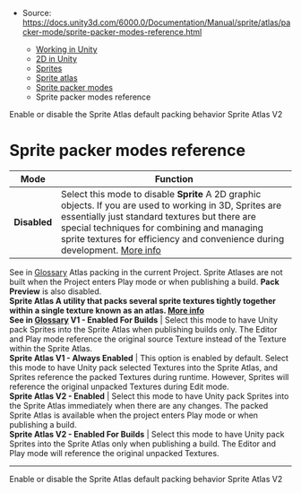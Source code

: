 * Source: https://docs.unity3d.com/6000.0/Documentation/Manual/sprite/atlas/packer-mode/sprite-packer-modes-reference.html

  * [Working in Unity](https://docs.unity3d.com/6000.0/Documentation/Manual/working-in-unity.html)
  * [2D in Unity](https://docs.unity3d.com/6000.0/Documentation/Manual/Unity2D.html)
  * [Sprites](https://docs.unity3d.com/6000.0/Documentation/Manual/sprite/sprite-landing.html)
  * [Sprite atlas](https://docs.unity3d.com/6000.0/Documentation/Manual/sprite/atlas/atlas-landing.html)
  * [Sprite packer modes](https://docs.unity3d.com/6000.0/Documentation/Manual/sprite/atlas/packer-mode/packer-mode-landing.html)
  * Sprite packer modes reference


[](https://docs.unity3d.com/6000.0/Documentation/Manual/sprite/atlas/packer-mode/enable-disable-sprite-atlas-default-packing-behavior.html)
Enable or disable the Sprite Atlas default packing behavior
[](https://docs.unity3d.com/6000.0/Documentation/Manual/sprite/atlas/v2/v2-landing.html)
Sprite Atlas V2
# Sprite packer modes reference
Mode | Function  
---|---  
**Disabled** | Select this mode to disable **Sprite** A 2D graphic objects. If you are used to working in 3D, Sprites are essentially just standard textures but there are special techniques for combining and managing sprite textures for efficiency and convenience during development. [More info](https://docs.unity3d.com/6000.0/Documentation/Manual/sprite/sprite-landing.html)  
See in [Glossary](https://docs.unity3d.com/6000.0/Documentation/Manual/Glossary.html#Sprite) Atlas packing in the current Project. Sprite Atlases are not built when the Project enters Play mode or when publishing a build. **Pack Preview** is also disabled.  
****Sprite Atlas** A utility that packs several sprite textures tightly together within a single texture known as an atlas. [More info](https://docs.unity3d.com/6000.0/Documentation/Manual/sprite/atlas/v2/v2-landing.html)  
See in [Glossary](https://docs.unity3d.com/6000.0/Documentation/Manual/Glossary.html#SpriteAtlas) V1 - Enabled For Builds** | Select this mode to have Unity pack Sprites into the Sprite Atlas when publishing builds only. The Editor and Play mode reference the original source Texture instead of the Texture within the Sprite Atlas.  
**Sprite Atlas V1 - Always Enabled** | This option is enabled by default. Select this mode to have Unity pack selected Textures into the Sprite Atlas, and Sprites reference the packed Textures during runtime. However, Sprites will reference the original unpacked Textures during Edit mode.  
**Sprite Atlas V2 - Enabled** | Select this mode to have Unity pack Sprites into the Sprite Atlas immediately when there are any changes. The packed Sprite Atlas is available when the project enters Play mode or when publishing a build.  
**Sprite Atlas V2 - Enabled For Builds** | Select this mode to have Unity pack Sprites into the Sprite Atlas only when publishing a build. The Editor and Play mode will reference the original unpacked Textures.  
* * *
[](https://docs.unity3d.com/6000.0/Documentation/Manual/sprite/atlas/packer-mode/enable-disable-sprite-atlas-default-packing-behavior.html)
Enable or disable the Sprite Atlas default packing behavior
[](https://docs.unity3d.com/6000.0/Documentation/Manual/sprite/atlas/v2/v2-landing.html)
Sprite Atlas V2
